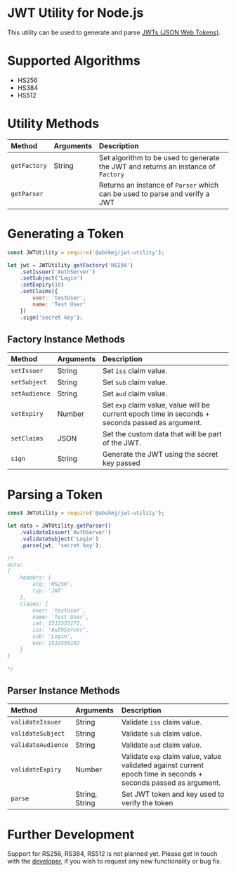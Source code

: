 # JWT Utility for Node.js

This utility can be used to generate and parse [JWTs (JSON Web Tokens)](https://jwt.io/introduction/).

# Supported Algorithms
- HS256
- HS384
- HS512

# Utility Methods
| Method | Arguments | Description |
| :--- | :--- | :--- |
| `getFactory` | String | Set algorithm to be used to generate the JWT and returns an instance of `Factory` |
| `getParser` |  | Returns an instance of `Parser` which can be used to parse and verify a JWT |

# Generating a Token
```javascript
const JWTUtility = require('@abskmj/jwt-utility');

let jwt = JWTUtility.getFactory('HS256')
    .setIssuer('AuthServer')
    .setSubject('Login')
    .setExpiry(10)
    .setClaims({
        user: 'testUser',
        name: 'Test User'
    })
    .sign('secret key');
```

## Factory Instance Methods
| Method | Arguments | Description |
| :--- | :--- | :--- |
| `setIssuer` | String | Set `iss` claim value. |
| `setSubject` | String | Set `sub` claim value. |
| `setAudience` | String | Set `aud` claim value. |
| `setExpiry` | Number | Set `exp` claim value, value will be current epoch time in seconds + seconds passed as argument. |
| `setClaims` | JSON | Set the custom data that will be part of the JWT. |
| `sign` | String | Generate the JWT using the secret key passed |

# Parsing a Token
```javascript
const JWTUtility = require('@abskmj/jwt-utility');

let data = JWTUtility.getParser()
    .validateIssuer('AuthServer')
    .validateSubject('Login')
    .parse(jwt, 'secret key');

/*
data:
{ 
    headers: {
        alg: 'HS256',
        typ: 'JWT'
    },
    claims: {
        user: 'testUser',
        name: 'Test User',
        iat: 1512555172,
        iss: 'AuthServer',
        sub: 'Login',
        exp: 1512555182
    }
}

*/    
```

## Parser Instance Methods
| Method | Arguments | Description |
| :--- | :--- | :--- |
| `validateIssuer` | String | Validate `iss` claim value. |
| `validateSubject` | String | Validate `sub` claim value. |
| `validateAudience` | String | Validate `aud` claim value. |
| `validateExpiry` | Number | Validate `exp` claim value, value validated against current epoch time in seconds + seconds passed as argument. |
| `parse` | String, String | Set JWT token and key used to verify the token |

# Further Development
Support for RS256, RS384, RS512 is not planned yet. Please get in touch with the [developer](mailto:abskmj@gmail.com), if you wish to request any new functionality or bug fix.
